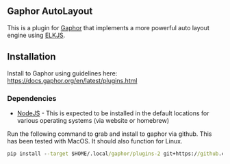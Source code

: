 ## Gaphor AutoLayout
This is a plugin for [Gaphor](https://github.com/gaphor/gaphor) that implements a more powerful auto layout engine using [ELKJS](https://github.com/kieler/elkjs/). 

## Installation
Install to Gaphor using guidelines here: https://docs.gaphor.org/en/latest/plugins.html

### Dependencies
- [NodeJS](https://nodejs.org/en) - This is expected to be installed in the default locations for various operating systems (via website or homebrew)

Run the following command to grab and install to gaphor via github. This has been tested with MacOS. It should also function for Linux.
```cmd
pip install --target $HOME/.local/gaphor/plugins-2 git+https://github.com/tompkins-ct/gaphor-autolayout.git && npm install --prefix $HOME/.local/gaphor/plugins-2/gaphor_autolayout git+https://github.com/tompkins-ct/gaphor-autolayout.git
```
